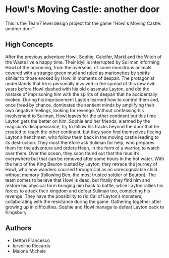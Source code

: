 # Howl's Moving Castle: another door

This is the Team7 level design project for the game "Howl's Moving Castle: another door"

## High Concepts

After the previous adventure Howl, Sophie, Calcifer, Markl and the Witch of the Waste live a happy time. Their idyll is interrupted by Suliman informing Howl of the oncoming, from the overseas, of some monstrous animals covered with a strange green mud and ruled as marionettes by spirits similar to those evoked by Howl in moments of despair. The protagonist understands that he is personally involved in the spread of this new evil: years before Howl clashed with his old classmate Layton, and did the mistake of imprisoning him with the spirits of despair that he accidentally evoked. During his imprisonment Layton learned how to control them and, once freed by chance, dominates the sentient minds by amplifying their own negative feelings, looking for revenge. Without confessing his involvement to Suliman, Howl leaves for the other continent but this time Layton gets the better on him. Sophie and her friends, alarmed by the magician’s disappearance, try to follow his tracks beyond the door that he created to reach the other continent, but they soon find themselves fleeing Layton’s henchmen, who follow them back in the moving castle leading to its destruction. They must therefore ask Suliman for help, who prepares them for the adventure and orders Heen, in the form of a warrior, to watch over them. Over the ocean, they soon found out that the mud it’s everywhere but that can be removed after some hours in the hot water. With the help of the King Beuron ousted by Layton, they retrace the journey of Howl, who now wanders coursed through Cal as an unrecognizable child without memory (following Ben, the most trusted soldier of Beuron). The team comes to believe that Howl is dead, but finally they find him and restore his physical form bringing him back to battle, while Layton rallies his forces to attack their kingdom and defeat Suliman too, completing his revenge. They have the possibility to rid Cal of Layton’s monsters, collaborating with the resistance during the game. Gathering together after growing up in difficulties, Sophie and Howl manage to defeat Layton back to Kingsbury.

## Authors

* Dettori Francesco
* Iervolino Riccardo
* Maione Michele